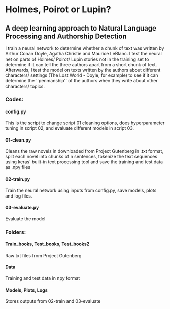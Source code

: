 # Holmes, Poirot or Lupin? 
## A deep learning approach to Natural Language Processing and Authorship Detection

I train a neural network to determine whether a chunk of text was written by Arthur Conan Doyle, Agatha Christie and Maurice LeBlanc. I test the neural net on parts of Holmes/ Poirot/ Lupin stories not in the training set to determine if it can tell the three authors apart from a short chunk of text. Afterwards, I test the model on texts written by the authors about different characters/ settings (The Lost World - Doyle, for example) to see if it can determine the ``penmanship'' of the authors when they write about other characters/ topics. 

### Codes:
#### config.py
This is the script to change script 01 cleaning options, does hyperparameter tuning in script 02, and evaluate different models in script 03.  
#### 01-clean.py
Cleans the raw novels in downloaded from Project Gutenberg in .txt format, split each novel into chunks of n sentences, tokenize the text sequences using keras' built-in text processing tool and save the training and test data as .npy files
#### 02-train.py
Train the neural network using inputs from config.py, save models, plots and log files.
#### 03-evaluate.py
Evaluate the model

### Folders:
#### Train_books, Test_books, Test_books2
Raw txt files from Project Gutenberg
#### Data
Training and test data in npy format
#### Models, Plots, Logs
Stores outputs from 02-train and 03-evaluate